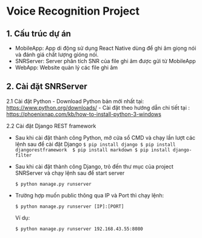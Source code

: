 # Voice Recognition Project

## 1. Cấu trúc dự án
  - MobileApp: App di động sử dụng React Native dùng để ghi âm giọng nói và đánh giá chất lượng gióng nói.
  - SNRServer: Server phân tích SNR của file ghi âm được gửi từ MobileApp
  - WebApp: Website quản lý các file ghi âm

## 2. Cài đặt SNRServer

  2.1 Cài đặt Python
    - Download Python bản mới nhất tại: https://www.python.org/downloads/
    - Cài đặt theo hướng dẫn chi tiết tại : https://phoenixnap.com/kb/how-to-install-python-3-windows
    
  2.2 Cài đặt Django REST framework
   - Sau khi cài đặt thành công Python, mở cửa sổ CMD và chạy lần lượt các lệnh sau để cài đặt Django
    ```
    $ pip install django
    $ pip install djangorestframework 
    $ pip install markdown
    $ pip install django-filter
    ```
   - Sau khi cài đặt thành công Django, trỏ đến thư mục của project SNRServer và chạy lệnh sau để start server
      ```
      $ python manage.py runserver
      ```
   - Trường hợp muốn public thông qua IP và Port thì chạy lệnh:
    
      ```
      $ python manage.py runserver [IP]:[PORT]
      ```
      Ví dụ: 
      ```
      $ python manage.py runserver 192.168.43.55:8080
      ```
